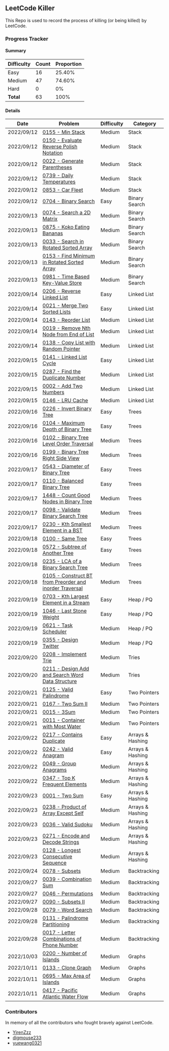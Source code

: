 ## LeetCode Killer

This Repo is used to record the process of killing (or being killed) by LeetCode. 

### Progress Tracker

#### Summary

| Difficulty | Count | Proportion |
| ---------- | ----- | ---------- |
| Easy       | 16    | 25.40%     |
| Medium     | 47    | 74.60%     |
| Hard       | 0     | 0%         |
| **Total**  | 63    | 100%       |

#### Details

| Date       | Problem                                                      | Difficulty | Category         |
| ---------- | ------------------------------------------------------------ | ---------- | ---------------- |
| 2022/09/12 | [0155 - Min Stack](https://leetcode.com/problems/min-stack/) | Medium     | Stack            |
| 2022/09/12 | [0150 - Evaluate Reverse Polish Notation](https://leetcode.com/problems/evaluate-reverse-polish-notation/) | Medium     | Stack            |
| 2022/09/12 | [0022 - Generate Parentheses](https://leetcode.com/problems/generate-parentheses/) | Medium     | Stack            |
| 2022/09/12 | [0739 - Daily Temperatures](https://leetcode.com/problems/daily-temperatures/) | Medium     | Stack            |
| 2022/09/12 | [0853 - Car Fleet](https://leetcode.com/problems/car-fleet/) | Medium     | Stack            |
| 2022/09/12 | [0704 - Binary Search](https://leetcode.com/problems/binary-search/) | Easy       | Binary Search    |
| 2022/09/13 | [0074 - Search a 2D Matrix](https://leetcode.com/problems/search-a-2d-matrix/) | Medium     | Binary Search    |
| 2022/09/13 | [0875 - Koko Eating Bananas](https://leetcode.com/problems/koko-eating-bananas/) | Medium     | Binary Search    |
| 2022/09/13 | [0033 - Search in Rotated Sorted Array](https://leetcode.com/problems/search-in-rotated-sorted-array/) | Medium     | Binary Search    |
| 2022/09/13 | [0153 - Find Minimum in Rotated Sorted Array](https://leetcode.com/problems/find-minimum-in-rotated-sorted-array/) | Medium     | Binary Search    |
| 2022/09/13 | [0981 - Time Based Key-Value Store](https://leetcode.com/problems/time-based-key-value-store/) | Medium     | Binary Search    |
| 2022/09/14 | [0206 - Reverse Linked List](https://leetcode.com/problems/reverse-linked-list/) | Easy       | Linked List      |
| 2022/09/14 | [0021 - Merge Two Sorted Lists](https://leetcode.com/problems/merge-two-sorted-lists/) | Easy       | Linked List      |
| 2022/09/14 | [0143 - Reorder List](https://leetcode.com/problems/reorder-list/) | Medium     | Linked List      |
| 2022/09/14 | [0019 - Remove Nth Node from End of List](https://leetcode.com/problems/remove-nth-node-from-end-of-list/) | Medium     | Linked List      |
| 2022/09/14 | [0138 - Copy List with Random Pointer](https://leetcode.com/problems/copy-list-with-random-pointer/) | Medium     | Linked List      |
| 2022/09/15 | [0141 - Linked List Cycle](https://leetcode.com/problems/linked-list-cycle/) | Easy       | Linked List      |
| 2022/09/15 | [0287 - Find the Duplicate Number](https://leetcode.com/problems/find-the-duplicate-number/) | Medium     | Linked List      |
| 2022/09/15 | [0002 - Add Two Numbers](https://leetcode.com/problems/add-two-numbers/) | Medium     | Linked List      |
| 2022/09/15 | [0146 - LRU Cache](https://leetcode.com/problems/lru-cache/) | Medium     | Linked List      |
| 2022/09/16 | [0226 - Invert Binary Tree](https://leetcode.com/problems/invert-binary-tree/) | Easy       | Trees            |
| 2022/09/16 | [0104 - Maximum Depth of Binary Tree](https://leetcode.com/problems/maximum-depth-of-binary-tree/) | Easy       | Trees            |
| 2022/09/16 | [0102 - Binary Tree Level Order Traversal](https://leetcode.com/problems/binary-tree-level-order-traversal/) | Medium     | Trees            |
| 2022/09/16 | [0199 - Binary Tree Right Side View](https://leetcode.com/problems/binary-tree-right-side-view/) | Medium     | Trees            |
| 2022/09/17 | [0543 - Diameter of Binary Tree](https://leetcode.com/problems/diameter-of-binary-tree/) | Easy       | Trees            |
| 2022/09/17 | [0110 - Balanced Binary Tree](https://leetcode.com/problems/balanced-binary-tree/) | Easy       | Trees            |
| 2022/09/17 | [1448 - Count Good Nodes in Binary Tree](https://leetcode.com/problems/count-good-nodes-in-binary-tree/) | Medium     | Trees            |
| 2022/09/17 | [0098 - Validate Binary Search Tree](https://leetcode.com/problems/validate-binary-search-tree/) | Medium     | Trees            |
| 2022/09/17 | [0230 - Kth Smallest Element in a BST](https://leetcode.com/problems/kth-smallest-element-in-a-bst/) | Medium     | Trees            |
| 2022/09/18 | [0100 - Same Tree](https://leetcode.com/problems/same-tree/) | Easy       | Trees            |
| 2022/09/18 | [0572 - Subtree of Another Tree](https://leetcode.com/problems/subtree-of-another-tree/) | Easy       | Trees            |
| 2022/09/18 | [0235 - LCA of a Binary Search Tree](https://leetcode.com/problems/lowest-common-ancestor-of-a-binary-search-tree/) | Medium     | Trees            |
| 2022/09/18 | [0105 - Construct BT from Preorder and inorder Traversal](https://leetcode.com/problems/construct-binary-tree-from-preorder-and-inorder-traversal/) | Medium     | Trees            |
| 2022/09/19 | [0703 - Kth Largest Element in a Stream](https://leetcode.com/problems/kth-largest-element-in-a-stream/) | Easy       | Heap / PQ        |
| 2022/09/19 | [1046 - Last Stone Weight](https://leetcode.com/problems/last-stone-weight/) | Easy       | Heap / PQ        |
| 2022/09/19 | [0621 - Task Scheduler](https://leetcode.com/problems/task-scheduler/) | Medium     | Heap / PQ        |
| 2022/09/19 | [0355 - Design Twitter](https://leetcode.com/problems/design-twitter/) | Medium     | Heap / PQ        |
| 2022/09/20 | [0208 - Implement Trie](https://leetcode.com/problems/implement-trie-prefix-tree/) | Medium     | Tries            |
| 2022/09/20 | [0211 - Design Add and Search Word Data Structure](https://leetcode.com/problems/design-add-and-search-words-data-structure/) | Medium     | Tries            |
| 2022/09/21 | [0125 - Valid Palindrome](https://leetcode.com/problems/valid-palindrome/) | Easy       | Two Pointers     |
| 2022/09/21 | [0167 - Two Sum II](https://leetcode.com/problems/two-sum-ii-input-array-is-sorted/) | Medium     | Two Pointers     |
| 2022/09/21 | [0015 - 3Sum](https://leetcode.com/problems/3sum/)           | Medium     | Two Pointers     |
| 2022/09/21 | [0011 - Container with Most Water](https://leetcode.com/problems/container-with-most-water/) | Medium     | Two Pointers     |
| 2022/09/22 | [0217 - Contains Duplicate](https://leetcode.com/problems/contains-duplicate/) | Easy       | Arrays & Hashing |
| 2022/09/22 | [0242 - Valid Anagram](https://leetcode.com/problems/valid-anagram/) | Easy       | Arrays & Hashing |
| 2022/09/22 | [0049 - Group Anagrams](https://leetcode.com/problems/group-anagrams/) | Medium     | Arrays & Hashing |
| 2022/09/22 | [0347 - Top K Frequent Elements](https://leetcode.com/problems/top-k-frequent-elements/) | Medium     | Arrays & Hashing |
| 2022/09/23 | [0001 - Two Sum](https://leetcode.com/problems/two-sum/)     | Easy       | Arrays & Hashing |
| 2022/09/23 | [0238 - Product of Array Except Self](https://leetcode.com/problems/product-of-array-except-self/) | Medium     | Arrays & Hashing |
| 2022/09/23 | [0036 - Valid Sudoku](https://leetcode.com/problems/valid-sudoku/) | Medium     | Arrays & Hashing |
| 2022/09/23 | [0271 - Encode and Decode Strings](https://leetcode.com/problems/encode-and-decode-strings/) | Medium     | Arrays & Hashing |
| 2022/09/23 | [0128 - Longest Consecutive Sequence](https://leetcode.com/problems/longest-consecutive-sequence/) | Medium     | Arrays & Hashing |
| 2022/09/24 | [0078 - Subsets](https://leetcode.com/problems/subsets/)     | Medium     | Backtracking     |
| 2022/09/27 | [0039 - Combination Sum](https://leetcode.com/problems/combination-sum/) | Medium     | Backtracking     |
| 2022/09/27 | [0046 - Permutations](https://leetcode.com/problems/permutations/) | Medium     | Backtracking     |
| 2022/09/27 | [0090 - Subsets II](https://leetcode.com/problems/subsets-ii/) | Medium     | Backtracking     |
| 2022/09/28 | [0079 - Word Search](https://leetcode.com/problems/word-search/) | Medium     | Backtracking     |
| 2022/09/28 | [0131 - Palindrome Partitioning](https://leetcode.com/problems/palindrome-partitioning/) | Medium     | Backtracking     |
| 2022/09/28 | [0017 - Letter Combinations of  Phone Number](https://leetcode.com/problems/letter-combinations-of-a-phone-number/) | Medium     | Backtracking     |
| 2022/10/03 | [0200 - Number of Islands](https://leetcode.com/problems/number-of-islands/) | Medium     | Graphs           |
| 2022/10/11 | [0133 - Clone Graph](https://leetcode.com/problems/clone-graph/) | Medium     | Graphs           |
| 2022/10/11 | [0695 - Max Area of Islands](https://leetcode.com/problems/max-area-of-island/) | Medium     | Graphs           |
| 2022/10/11 | [0417 - Pacific Atlantic Water Flow](https://leetcode.com/problems/pacific-atlantic-water-flow/) | Medium     | Graphs           |

### Contributors

In memory of all the contributors who fought bravely against LeetCode. 

- [YirenZzz](https://github.com/YirenZzz)
- [digmouse233](https://github.com/digmouse233)
- [yuewang0321](https://github.com/yuewang0321)

